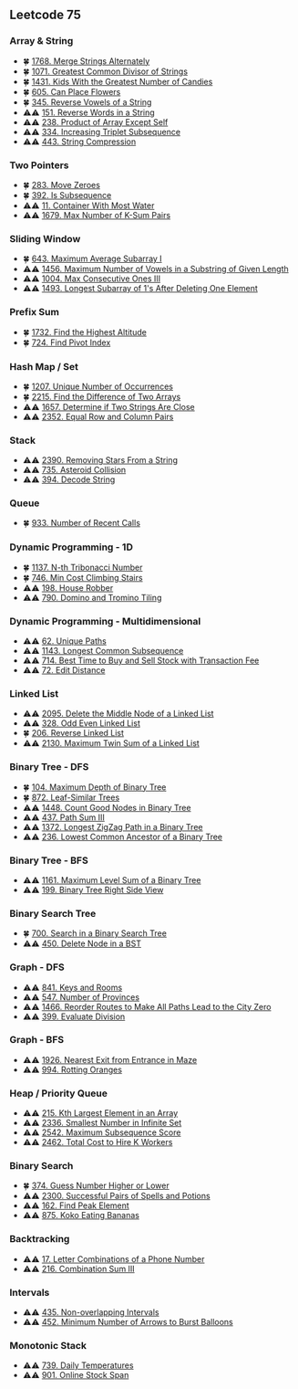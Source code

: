 ## Leetcode 75

### Array & String

- :four_leaf_clover: [1768. Merge Strings Alternately](https://github.com/quananhle/Python/tree/main/Software%20Engineering%20Practicing/Leetcode/Miscellaneous/1768.%20Merge%20Strings%20Alternately)
- :four_leaf_clover: [1071. Greatest Common Divisor of Strings](https://github.com/quananhle/Python/blob/main/Software%20Engineering%20Practicing/Concepts/Array%20and%20String/1071.%20Greatest%20Common%20Divisor%20of%20Strings)
- :four_leaf_clover: [1431. Kids With the Greatest Number of Candies](https://github.com/quananhle/Python/tree/main/Software%20Engineering%20Practicing/Leetcode/Apple/1431.%20Kids%20With%20the%20Greatest%20Number%20of%20Candies)
- :four_leaf_clover: [605. Can Place Flowers](https://github.com/quananhle/Python/tree/main/Software%20Engineering%20Practicing/Leetcode/LinkedIn/605.%20Can%20Place%20Flowers)
- :four_leaf_clover: [345. Reverse Vowels of a String](https://github.com/quananhle/Python/edit/main/Software%20Engineering%20Practicing/Leetcode/Apple/345.%20Reverse%20Vowels%20of%20a%20String)
- :warning::warning: [151. Reverse Words in a String](https://github.com/quananhle/Python/tree/main/Software%20Engineering%20Practicing/Leetcode/Apple/151.%20Reverse%20Words%20in%20a%20String)
- :warning::warning: [238. Product of Array Except Self](https://github.com/quananhle/Python/blob/main/Software%20Engineering%20Practicing/Leetcode/Amazon/238.%20Product%20of%20Array%20Except%20Self)
- :warning::warning: [334. Increasing Triplet Subsequence](https://github.com/quananhle/Python/blob/main/Software%20Engineering%20Practicing/Leetcode/Google/334.%20Increasing%20Triplet%20Subsequence)
- :warning::warning: [443. String Compression](https://github.com/quananhle/Python/tree/main/Software%20Engineering%20Practicing/Leetcode/Apple/443.%20String%20Compression)

### Two Pointers

- :four_leaf_clover: [283. Move Zeroes](https://github.com/quananhle/Python/blob/ca1c5cc6d4ce2a8a1cccffb8d1a0d45cece72d1b/Software%20Engineering%20Practicing/Concepts/Array%20and%20String/In-Place%20Operations/283.%20Move%20Zeroes)
- :four_leaf_clover: [392. Is Subsequence](https://github.com/quananhle/Python/blob/ca1c5cc6d4ce2a8a1cccffb8d1a0d45cece72d1b/Software%20Engineering%20Practicing/Leetcode/Leetcode%2075/Level%201/Day%2002%20-%20String/392.%20Is%20Subsequence)
- :warning::warning: [11. Container With Most Water](https://github.com/quananhle/Python/blob/main/Software%20Engineering%20Practicing/Leetcode/Microsoft/11.%20Container%20With%20Most%20Water)
- :warning::warning: [1679. Max Number of K-Sum Pairs](https://github.com/quananhle/Python/blob/main/Software%20Engineering%20Practicing/Leetcode/Amazon/1679.%20Max%20Number%20of%20K-Sum%20Pairs)

### Sliding Window

- :four_leaf_clover: [643. Maximum Average Subarray I](https://github.com/quananhle/Python/blob/main/Software%20Engineering%20Practicing/Leetcode/Facebook/643.%20Maximum%20Average%20Subarray%20I)
- :warning::warning: [1456. Maximum Number of Vowels in a Substring of Given Length](https://github.com/quananhle/Python/tree/main/Software%20Engineering%20Practicing/Leetcode/Amazon/1456.%20Maximum%20Number%20of%20Vowels%20in%20a%20Substring%20of%20Given%20Length)
- :warning::warning: [1004. Max Consecutive Ones III](https://github.com/quananhle/Python/blob/main/Software%20Engineering%20Practicing/Leetcode/Google/1004.%20Max%20Consecutive%20Ones%20III)
- :warning::warning: [1493. Longest Subarray of 1's After Deleting One Element](https://github.com/quananhle/Python/blob/main/Software%20Engineering%20Practicing/Leetcode/Miscellaneous/1493.%20Longest%20Subarray%20of%201's%20After%20Deleting%20One%20Element)

### Prefix Sum

- :four_leaf_clover: [1732. Find the Highest Altitude](https://github.com/quananhle/Python/tree/main/Software%20Engineering%20Practicing/Concepts/Dynamic%20Programming/Prefix%20Sum/1732.%20Find%20the%20Highest%20Altitude)
- :four_leaf_clover: [724. Find Pivot Index](https://github.com/quananhle/Python/tree/main/Software%20Engineering%20Practicing/Concepts/Dynamic%20Programming/Prefix%20Sum/724.%20Find%20Pivot%20Index)

### Hash Map / Set

- :four_leaf_clover: [1207. Unique Number of Occurrences](https://github.com/quananhle/Python/tree/main/Software%20Engineering%20Practicing/Leetcode/Amazon/1207.%20Unique%20Number%20of%20Occurrences)
- :four_leaf_clover: [2215. Find the Difference of Two Arrays](https://github.com/quananhle/Python/tree/main/Software%20Engineering%20Practicing/Leetcode/Google/2215.%20Find%20the%20Difference%20of%20Two%20Arrays)
- :warning::warning: [1657. Determine if Two Strings Are Close](https://github.com/quananhle/Python/tree/main/Software%20Engineering%20Practicing/Leetcode/Google/1657.%20Determine%20if%20Two%20Strings%20Are%20Close)
- :warning::warning: [2352. Equal Row and Column Pairs](https://github.com/quananhle/Python/tree/main/Software%20Engineering%20Practicing/Leetcode/Miscellaneous/2352.%20Equal%20Row%20and%20Column%20Pairs)

### Stack

- :warning::warning: [2390. Removing Stars From a String](https://github.com/quananhle/Python/tree/main/Software%20Engineering%20Practicing/Leetcode/Amazon/2390.%20Removing%20Stars%20From%20a%20String)
- :warning::warning: [735. Asteroid Collision](https://github.com/quananhle/Python/tree/main/Software%20Engineering%20Practicing/Leetcode/Leetcode%2075/Level%202/Day%2018%20-%20Stack/735.%20Asteroid%20Collision)
- :warning::warning: [394. Decode String](https://github.com/quananhle/Python/tree/main/Software%20Engineering%20Practicing/Leetcode/Leetcode%2075/Level%201/Day%2014%20-%20Stack/394.%20Decode%20String)

### Queue

- :four_leaf_clover: [933. Number of Recent Calls](https://github.com/quananhle/Python/tree/main/Software%20Engineering%20Practicing/Leetcode/Amazon/933.%20Number%20of%20Recent%20Calls)

### Dynamic Programming - 1D

- :four_leaf_clover: [1137. N-th Tribonacci Number](https://github.com/quananhle/Python/tree/main/Software%20Engineering%20Practicing/Concepts/Dynamic%20Programming/The%20Framework/1137.%20N-th%20Tribonacci%20Number)
- :four_leaf_clover: [746. Min Cost Climbing Stairs](https://github.com/quananhle/Python/edit/main/Software%20Engineering%20Practicing/Concepts/Dynamic%20Programming/The%20Framework/746.%20Min%20Cost%20Climbing%20Stairs)
- :warning::warning: [198. House Robber](https://github.com/quananhle/Python/tree/main/Software%20Engineering%20Practicing/Concepts/Dynamic%20Programming/The%20Framework/198.%20House%20Robber)
- :warning::warning: [790. Domino and Tromino Tiling](https://github.com/quananhle/Python/blob/457664de2adba1b77cd866c1d3706d5ab3c5abce/Software%20Engineering%20Practicing/Concepts/Dynamic%20Programming/790.%20Domino%20and%20Tromino%20Tiling)

### Dynamic Programming - Multidimensional

- :warning::warning: [62. Unique Paths](https://github.com/quananhle/Python/tree/main/Software%20Engineering%20Practicing/Leetcode/Leetcode%2075/Level%201/Day%2011%20-%20Dynamic%20Programming/62.%20Unique%20Paths)
- :warning::warning: [1143. Longest Common Subsequence](https://github.com/quananhle/Python/tree/main/Software%20Engineering%20Practicing/Leetcode/Amazon/1143.%20Longest%20Common%20Subsequence)
- :warning::warning: [714. Best Time to Buy and Sell Stock with Transaction Fee](https://github.com/quananhle/Python/tree/main/Software%20Engineering%20Practicing/Concepts/Dynamic%20Programming/Best%20Time%20to%20Buy%20and%20Sell%20Stock/714.%20Best%20Time%20to%20Buy%20and%20Sell%20Stock%20with%20Transaction%20Fee)
- :warning::warning: [72. Edit Distance](https://github.com/quananhle/Python/tree/main/Software%20Engineering%20Practicing/Concepts/Dynamic%20Programming/Compare%20Array/72.%20Edit%20Distance)

### Linked List

- :warning::warning: [2095. Delete the Middle Node of a Linked List](https://github.com/quananhle/Python/blob/main/Software%20Engineering%20Practicing/Concepts/Linked%20List/2095.%20Delete%20the%20Middle%20Node%20of%20a%20Linked%20List)
- :warning::warning: [328. Odd Even Linked List](https://github.com/quananhle/Python/tree/main/Software%20Engineering%20Practicing/Concepts/Linked%20List/Classic%20Problems/328.%20Odd%20Even%20Linked%20List)
- :four_leaf_clover: [206. Reverse Linked List](https://github.com/quananhle/Python/blob/5a29ffee2f0c37964931776bac5de4932866e04e/Software%20Engineering%20Practicing/Concepts/Linked%20List/Classic%20Problems/206.%20Reverse%20Linked%20List)
- :warning::warning: [2130. Maximum Twin Sum of a Linked List](https://github.com/quananhle/Python/blob/5a29ffee2f0c37964931776bac5de4932866e04e/Software%20Engineering%20Practicing/Leetcode/Amazon/2130.%20Maximum%20Twin%20Sum%20of%20a%20Linked%20List)

### Binary Tree - DFS

- :four_leaf_clover: [104. Maximum Depth of Binary Tree](https://github.com/quananhle/Python/tree/main/Software%20Engineering%20Practicing/Concepts/Recursion/Recursion%20I/104.%20Maximum%20Depth%20of%20Binary%20Tree)
- :four_leaf_clover: [872. Leaf-Similar Trees](https://github.com/quananhle/Python/tree/main/Software%20Engineering%20Practicing/Leetcode/Amazon/872.%20Leaf-Similar%20Trees)
- :warning::warning: [1448. Count Good Nodes in Binary Tree](https://github.com/quananhle/Python/tree/main/Software%20Engineering%20Practicing/Concepts/Binary/Binary%20Tree/1448.%20Count%20Good%20Nodes%20in%20Binary%20Tree)
- :warning::warning: [437. Path Sum III](https://github.com/quananhle/Python/tree/main/Software%20Engineering%20Practicing/Leetcode/Leetcode%2075/Level%202/Day%2007%20-%20Tree/437.%20Path%20Sum%20III)
- :warning::warning: [1372. Longest ZigZag Path in a Binary Tree](https://github.com/quananhle/Python/blob/e4a7cdfe6e95fb10a568a3f86c88cdd07f2b0bc7/Software%20Engineering%20Practicing/Leetcode/Amazon/1372.%20Longest%20ZigZag%20Path%20in%20a%20Binary%20Tree/README.md)
- :warning::warning: [236. Lowest Common Ancestor of a Binary Tree](https://github.com/quananhle/Python/tree/main/Software%20Engineering%20Practicing/Concepts/Binary/Binary%20Tree/236.%20Lowest%20Common%20Ancestor%20of%20a%20Binary%20Tree)

### Binary Tree - BFS

- :warning::warning: [1161. Maximum Level Sum of a Binary Tree](https://github.com/quananhle/Python/tree/main/Software%20Engineering%20Practicing/Leetcode/Facebook/1161.%20Maximum%20Level%20Sum%20of%20a%20Binary%20Tree)
- :warning::warning: [199. Binary Tree Right Side View](https://github.com/quananhle/Python/tree/main/Software%20Engineering%20Practicing/Leetcode/Leetcode%2075/Level%202/Day%2015%20-%20Tree/199.%20Binary%20Tree%20Right%20Side%20View)

### Binary Search Tree

- :four_leaf_clover: [700. Search in a Binary Search Tree](https://github.com/quananhle/Python/tree/main/Software%20Engineering%20Practicing/Concepts/Binary/Binary%20Search%20Tree/700.%20Search%20in%20a%20Binary%20Search%20Tree)
- :warning::warning: [450. Delete Node in a BST](https://github.com/quananhle/Python/tree/main/Software%20Engineering%20Practicing/Concepts/Binary/Binary%20Search%20Tree/450.%20Delete%20Node%20in%20a%20BST)

### Graph - DFS

- :warning::warning: [841. Keys and Rooms](https://github.com/quananhle/Python/tree/main/Software%20Engineering%20Practicing/Concepts/Queue%20%26%20Stack/841.%20Keys%20and%20Rooms)
- :warning::warning: [547. Number of Provinces](https://github.com/quananhle/Python/tree/9c669afbb72b26a81bea96638b8b06c0e222903f/Software%20Engineering%20Practicing/Leetcode/Leetcode%2075/Level%202/Day%2019%20-%20Union%20Find/547.%20Number%20of%20Provinces)
- :warning::warning: [1466. Reorder Routes to Make All Paths Lead to the City Zero](https://github.com/quananhle/Python/tree/main/Software%20Engineering%20Practicing/Leetcode/Amazon/1466.%20Reorder%20Routes%20to%20Make%20All%20Paths%20Lead%20to%20the%20City%20Zero)
- :warning::warning: [399. Evaluate Division](https://github.com/quananhle/Python/tree/main/Software%20Engineering%20Practicing/Concepts/Tree%20and%20graphs/Disjoint%20Set/399.%20Evaluate%20Division)

### Graph - BFS

- :warning::warning: [1926. Nearest Exit from Entrance in Maze](https://github.com/quananhle/Python/tree/main/Software%20Engineering%20Practicing/Leetcode/Amazon/1926.%20Nearest%20Exit%20from%20Entrance%20in%20Maze)
- :warning::warning: [994. Rotting Oranges](https://github.com/quananhle/Python/tree/main/Software%20Engineering%20Practicing/Leetcode/Leetcode%2075/Level%202/Day%2010%20-%20Graph%20%7C%20DFS%20%7C%20BFS/994.%20Rotting%20Oranges)

### Heap / Priority Queue

- :warning::warning: [215. Kth Largest Element in an Array](https://github.com/quananhle/Python/tree/main/Software%20Engineering%20Practicing/Concepts/Heap/215.%20Kth%20Largest%20Element%20in%20an%20Array)
- :warning::warning: [2336. Smallest Number in Infinite Set](https://github.com/quananhle/Python/tree/main/Software%20Engineering%20Practicing/Leetcode/Google/2336.%20Smallest%20Number%20in%20Infinite%20Set)
- :warning::warning: [2542. Maximum Subsequence Score](https://github.com/quananhle/Python/tree/main/Software%20Engineering%20Practicing/Leetcode/Miscellaneous/2542.%20Maximum%20Subsequence%20Score)
- :warning::warning: [2462. Total Cost to Hire K Workers](https://github.com/quananhle/Python/tree/main/Software%20Engineering%20Practicing/Leetcode/Miscellaneous/2462.%20Total%20Cost%20to%20Hire%20K%20Workers)

### Binary Search

- :four_leaf_clover: [374. Guess Number Higher or Lower](https://github.com/quananhle/Python/tree/main/Software%20Engineering%20Practicing/Concepts/Binary/Binary%20Search/Template%201/374.%20Guess%20Number%20Higher%20or%20Lower)
- :warning::warning: [2300. Successful Pairs of Spells and Potions](https://github.com/quananhle/Python/tree/main/Software%20Engineering%20Practicing/Leetcode/Goldman%20Sachs/2300.%20Successful%20Pairs%20of%20Spells%20and%20Potions)
- :warning::warning: [162. Find Peak Element](https://github.com/quananhle/Python/blob/afc24973b13c8cc3609981f08a036e505aa9ba6d/Software%20Engineering%20Practicing/Concepts/Binary/Binary%20Search/Template%202/162.%20Find%20Peak%20Element/README.md)
- :warning::warning: [875. Koko Eating Bananas](https://github.com/quananhle/Python/tree/main/Software%20Engineering%20Practicing/Concepts/Binary/Binary%20Search/875.%20Koko%20Eating%20Bananas)

### Backtracking

- :warning::warning: [17. Letter Combinations of a Phone Number](https://github.com/quananhle/Python/tree/main/Software%20Engineering%20Practicing/Concepts/Recursion/Recursion%20II/17.%20Letter%20Combinations%20of%20a%20Phone%20Number)
- :warning::warning: [216. Combination Sum III](https://github.com/quananhle/Python/tree/main/Software%20Engineering%20Practicing/Leetcode/Microsoft/216.%20Combination%20Sum%20III)

### Intervals

- :warning::warning: [435. Non-overlapping Intervals](https://github.com/quananhle/Python/tree/main/Software%20Engineering%20Practicing/Leetcode/Amazon/435.%20Non-overlapping%20Intervals)
- :warning::warning: [452. Minimum Number of Arrows to Burst Balloons](https://github.com/quananhle/Python/tree/main/Software%20Engineering%20Practicing/Leetcode/Amazon/452.%20Minimum%20Number%20of%20Arrows%20to%20Burst%20Balloons)

### Monotonic Stack

- :warning::warning: [739. Daily Temperatures](https://github.com/quananhle/Python/tree/main/Software%20Engineering%20Practicing/Concepts/Queue%20%26%20Stack/Stack/739.%20Daily%20Temperatures)
- :warning::warning: [901. Online Stock Span](https://github.com/quananhle/Python/tree/main/Software%20Engineering%20Practicing/Leetcode/Amazon/901.%20Online%20Stock%20Span)
